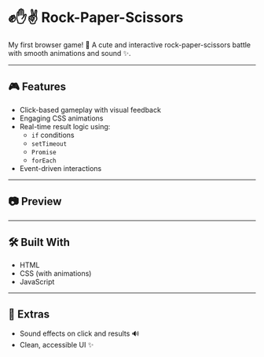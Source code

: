 # ✊✋✌ Rock-Paper-Scissors

My first browser game! 🎀 A cute and interactive rock-paper-scissors battle with smooth animations and sound ✨.

---

## 🎮 Features

- Click-based gameplay with visual feedback
- Engaging CSS animations
- Real-time result logic using:
  - `if` conditions
  - `setTimeout`
  - `Promise`
  - `forEach`
- Event-driven interactions

---

## 📷 Preview



---

## 🛠 Built With

- HTML
- CSS (with animations)
- JavaScript

---

## 🎀 Extras

- Sound effects on click and results 🔊
- Clean, accessible UI ✨


